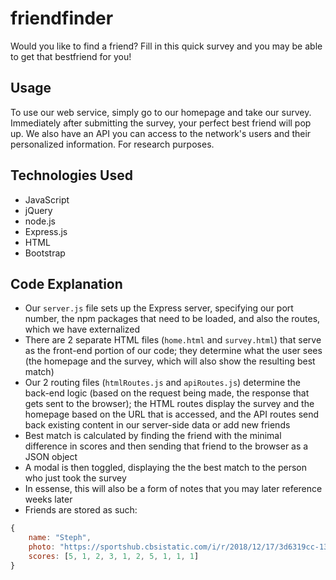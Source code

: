# friendfinder
Would you like to find a friend? Fill in this quick survey and you may be able to get that bestfriend for you!

## Usage

To use our web service, simply go to our homepage and take our survey. Immediately after submitting the survey, your perfect best friend will pop up. We also have an API you can access to the network's users and their personalized information. For research purposes.

## Technologies Used

- JavaScript
- jQuery
- node.js
- Express.js
- HTML
- Bootstrap

## Code Explanation
- Our `server.js` file sets up the Express server, specifying our port number, the npm packages that need to be loaded, and also the routes, which we have externalized
- There are 2 separate HTML files (`home.html` and `survey.html`) that serve as the front-end portion of our code; they determine what the user sees (the homepage and the survey, which will also show the resulting best match)
- Our 2 routing files (`htmlRoutes.js` and `apiRoutes.js`) determine the back-end logic (based on the request being made, the response that gets sent to the browser); the HTML routes display the survey and the homepage based on the URL that is accessed, and the API routes send back existing content in our server-side data or add new friends
- Best match is calculated by finding the friend with the minimal difference in scores and then sending that friend to the browser as a JSON object
- A modal is then toggled, displaying the the best match to the person who just took the survey
- In essense, this will also be a form of notes that you may later reference weeks later
- Friends are stored as such:

```js
{
	name: "Steph",
	photo: "https://sportshub.cbsistatic.com/i/r/2018/12/17/3d6319cc-1340-486d-bbc1-48a99b3923e7/thumbnail/1200x675/789f22e2bcf6c43e36a758763020ab39/stephen-curry.jpg",
	scores: [5, 1, 2, 3, 1, 2, 5, 1, 1, 1]
}
```